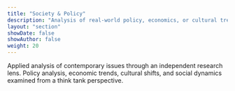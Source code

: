 ```yaml
---
title: "Society & Policy"
description: "Analysis of real-world policy, economics, or cultural trends"
layout: "section"
showDate: false
showAuthor: false
weight: 20
---
```


Applied analysis of contemporary issues through an independent research lens. Policy analysis, economic trends, cultural shifts, and social dynamics examined from a think tank perspective.
